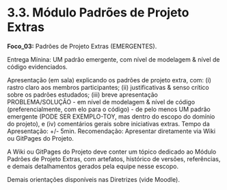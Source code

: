 # 3.3. Módulo Padrões de Projeto Extras

**Foco_03:** Padrões de Projeto Extras (EMERGENTES).

Entrega Mínina: UM padrão emergente, com nível de modelagem & nível de código evidenciados.

Apresentação (em sala) explicando os padrões de projeto extra, com: (i) rastro claro aos membros participantes; (ii) justificativas & senso crítico sobre os padrões estudados; (iii) breve apresentação PROBLEMA/SOLUÇÃO - em nível de modelagem & nível de código (preferencialmente, com elo para o código) - de pelo menos UM padrão emergente (PODE SER EXEMPLO-TOY, mas dentro do escopo do domínio do projeto), e (iv) comentários gerais sobre iniciativas extras. Tempo da Apresentação: +/- 5min. Recomendação: Apresentar diretamente via Wiki ou GitPages do Projeto.

A Wiki ou GitPages do Projeto deve conter um tópico dedicado ao Módulo Padrões de Projeto Extras, com artefatos, histórico de versões, referências, e demais detalhamentos gerados pela equipe nesse escopo.

Demais orientações disponíveis nas Diretrizes (vide Moodle).
